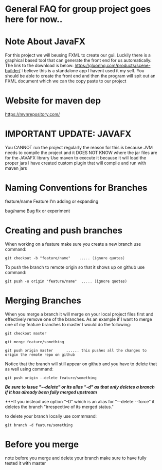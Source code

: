 # General FAQ for group project goes here for now..

# Note About JavaFX

For this project we will beusing FXML to create our gui. Luckily there is a graphical based tool that can generate the front end for us
automatically. The link to the download is below:
https://gluonhq.com/products/scene-builder/
I believe this is a standalone app I havent used it my self.
You should be able to create the front end and then the program will spit out an FXML document which we can the copy paste to our project

# Website for maven dep

https://mvnrepository.com/

# IMPORTANT UPDATE: JAVAFX

You CANNOT run the project regularly the reason for this is because JVM needs to compile the project and it DOES NOT KNOW where the jar files are for the JAVAFX library
Use maven to execute it because it will load the proper jars
I have created custom plugin that will compile and run with maven jars

# Naming Conventions for Branches
feature/name      Feature I'm adding or expanding

bug/name          Bug fix or experiment


# Creating and push branches

When working on a feature make sure you create a new branch use command:

``git checkout -b "feature/name"    ..... (ignore quotes)``

To push the branch to remote origin so that it shows up on github use command:

``git push -u origin "feature/name"  ..... (ignore quotes)``

# Merging Branches
When you merge a branch it will merge on your local project files first and effectively remove one of the branches.
As an example if I want to merge one of my feature branches to master I would do the following:

``git checkout master``

``git merge feature/something``    

``git push origin master      ...... this pushes all the changes to origin the remote repo on github``


Notice that the branch will still appear on github and you have to delete that as well using command:

``git push origin --delete feature/something``

***Be sure to issue "--delete" or its alias "-d" as that only deletes a branch if it has already been fully merged upstream***

***If you instead use option "-D" which is an alias for "--delete --force" it deletes the branch "irrespective of its merged status." 

to delete your branch locally use commmand:

``git branch -d feature/something``


# Before you merge
note before you merge and delete your branch make sure to have fully tested it with master

